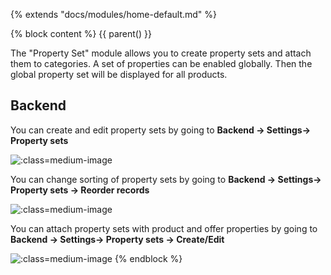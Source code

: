 {% extends "docs/modules/home-default.md" %}

{% block content %}
{{ parent() }}

The "Property Set" module allows you to create property sets and attach them to categories.
A set of properties can be enabled globally.
Then the global property set will be displayed for all products.

## Backend

You can create and edit property sets by going to **Backend -> Settings-> Property sets**

![](./../../assets/images/backend-property-set-1.png ':class=medium-image')

You can change sorting of property sets by going to **Backend -> Settings-> Property sets -> Reorder records**

![](./../../assets/images/backend-property-set-2.png ':class=medium-image')

You can attach property sets with product and offer properties by going to **Backend -> Settings-> Property sets -> Create/Edit**

![](./../../assets/images/backend-property-set-3.png ':class=medium-image')
{% endblock %}
